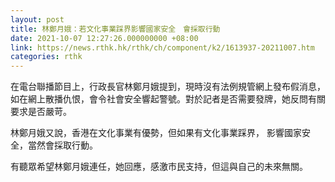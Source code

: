 ```yaml
---
layout: post
title: 林鄭月娥：若文化事業踩界影響國家安全　會採取行動
date: 2021-10-07 12:27:26.000000000 +08:00
link: https://news.rthk.hk/rthk/ch/component/k2/1613937-20211007.htm
categories: rthk
---
```


在電台聯播節目上，行政長官林鄭月娥提到，現時沒有法例規管網上發布假消息，如在網上散播仇恨，會令社會安全響起警號。對於記者是否需要發牌，她反問有關要求是否嚴苛。

林鄭月娥又說，香港在文化事業有優勢，但如果有文化事業踩界， 影響國家安全，當然會採取行動。

有聽眾希望林鄭月娥連任，她回應，感激市民支持，但這與自己的未來無關。
